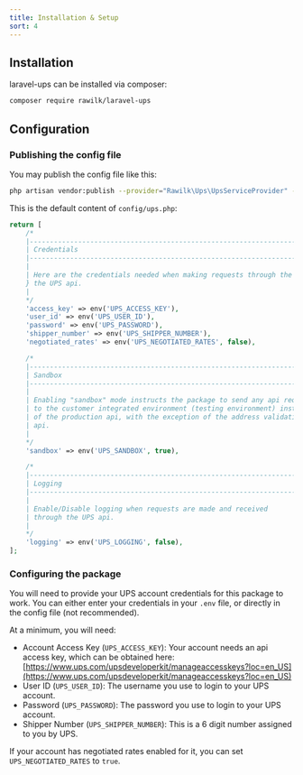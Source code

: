 ```yaml
---
title: Installation & Setup
sort: 4
---
```


## Installation

laravel-ups can be installed via composer:

```bash
composer require rawilk/laravel-ups
```

## Configuration

### Publishing the config file

You may publish the config file like this:

```bash
php artisan vendor:publish --provider="Rawilk\Ups\UpsServiceProvider" --tag="config"
```

This is the default content of `config/ups.php`:

```php
return [
    /*
    |--------------------------------------------------------------------------
    | Credentials
    |--------------------------------------------------------------------------
    |
    | Here are the credentials needed when making requests through the
    } the UPS api.
    |
    */
    'access_key' => env('UPS_ACCESS_KEY'),
    'user_id' => env('UPS_USER_ID'),
    'password' => env('UPS_PASSWORD'),
    'shipper_number' => env('UPS_SHIPPER_NUMBER'),
    'negotiated_rates' => env('UPS_NEGOTIATED_RATES', false),

    /*
    |--------------------------------------------------------------------------
    | Sandbox
    |--------------------------------------------------------------------------
    |
    | Enabling "sandbox" mode instructs the package to send any api requests
    | to the customer integrated environment (testing environment) instead
    | of the production api, with the exception of the address validation
    | api.
    |
    */
    'sandbox' => env('UPS_SANDBOX', true),

    /*
    |--------------------------------------------------------------------------
    | Logging
    |--------------------------------------------------------------------------
    |
    | Enable/Disable logging when requests are made and received
    | through the UPS api.
    |
    */
    'logging' => env('UPS_LOGGING', false),
];
```

### Configuring the package

You will need to provide your UPS account credentials for this package to work. You can either enter your credentials in your `.env`
file, or directly in the config file (not recommended).

At a minimum, you will need:

-   Account Access Key (`UPS_ACCESS_KEY`): Your account needs an api access key, which can be obtained here: [https://www.ups.com/upsdeveloperkit/manageaccesskeys?loc=en_US](https://www.ups.com/upsdeveloperkit/manageaccesskeys?loc=en_US)
-   User ID (`UPS_USER_ID`): The username you use to login to your UPS account.
-   Password (`UPS_PASSWORD`): The password you use to login to your UPS account.
-   Shipper Number (`UPS_SHIPPER_NUMBER`): This is a 6 digit number assigned to you by UPS.

If your account has negotiated rates enabled for it, you can set `UPS_NEGOTIATED_RATES` to `true`.
